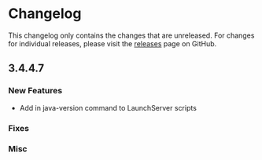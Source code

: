 # Changelog

This changelog only contains the changes that are unreleased. For changes for individual releases, please visit the
[releases](https://github.com/ATLauncher/ATLauncher/releases) page on GitHub.

## 3.4.4.7

### New Features
- Add in java-version command to LaunchServer scripts

### Fixes

### Misc
